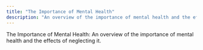 ```yaml
---
title: "The Importance of Mental Health"
description: "An overview of the importance of mental health and the effects of neglecting it."
---
```

The Importance of Mental Health: An overview of the importance of mental health and the effects of neglecting it.